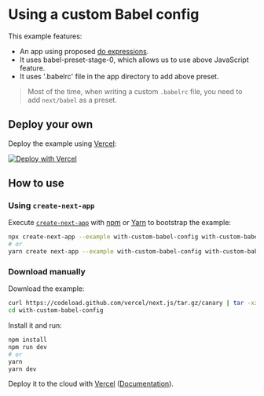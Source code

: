 # Using a custom Babel config

This example features:

- An app using proposed [do expressions](https://babeljs.io/docs/plugins/transform-do-expressions/).
- It uses babel-preset-stage-0, which allows us to use above JavaScript feature.
- It uses '.babelrc' file in the app directory to add above preset.

> Most of the time, when writing a custom `.babelrc` file, you need to add `next/babel` as a preset.

## Deploy your own

Deploy the example using [Vercel](https://vercel.com):

[![Deploy with Vercel](https://vercel.com/button)](https://vercel.com/import/project?template=https://github.com/vercel/next.js/tree/canary/examples/with-custom-babel-config)

## How to use

### Using `create-next-app`

Execute [`create-next-app`](https://github.com/vercel/next.js/tree/canary/packages/create-next-app) with [npm](https://docs.npmjs.com/cli/init) or [Yarn](https://yarnpkg.com/lang/en/docs/cli/create/) to bootstrap the example:

```bash
npx create-next-app --example with-custom-babel-config with-custom-babel-config-app
# or
yarn create next-app --example with-custom-babel-config with-custom-babel-config-app
```

### Download manually

Download the example:

```bash
curl https://codeload.github.com/vercel/next.js/tar.gz/canary | tar -xz --strip=2 next.js-canary/examples/with-custom-babel-config
cd with-custom-babel-config
```

Install it and run:

```bash
npm install
npm run dev
# or
yarn
yarn dev
```

Deploy it to the cloud with [Vercel](https://vercel.com/import?filter=next.js&utm_source=github&utm_medium=readme&utm_campaign=next-example) ([Documentation](https://nextjs.org/docs/deployment)).
